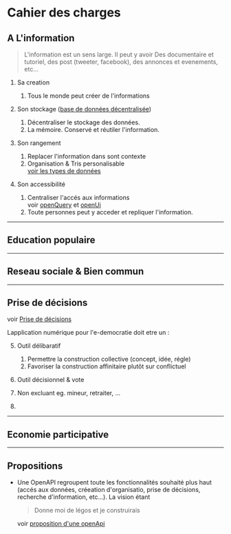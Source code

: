 Cahier des charges
===

## A L'information

> L'information est un sens large. Il peut y avoir Des documentaire
> et tutoriel, des post (tweeter, facebook), des annonces et evenements,
> etc...

1. Sa creation
   1. Tous le monde peut créer de l'informations

2. Son stockage ([base de données décentralisée](A-Information/A2-Stockage/base-de-données-décentralisée.md))
   1. Décentraliser le stockage des données. 
   2. La mémoire. Conservé et réutiler l'information.

3. Son rangement
   1. Replacer l'information dans sont contexte
   2. Organisation & Tris personalisable \
      [voir les types de données]()

4. Son accessibilité
   1. Centraliser l'accés aux informations \
   voir [openQuery](A-Information/A4-Accessibilité/OpenQuery.md)
   et [openUi](A-Information/A4-Accessibilité/OpenUI.md)
   2. Toute personnes peut y acceder et repliquer l'information.

---

## Education populaire

---

##  Reseau sociale & Bien commun

---

## Prise de décisions

voir [Prise de décisions](Décisions/prise-décisions.md)

Lapplication numérique pour l'e-democratie doit etre un :

5. Outil délibaratif

   1. Permettre la construction collective (concept, idée, régle)
   2. Favoriser la construction affinitaire plutôt sur conflictuel

6. Outil décisionnel & vote

7. Non excluant eg. mineur, retraiter, ...

8. 

---

## Economie participative

---

## Propositions

- Une OpenAPI regroupent toute les fonctionnalités souhaité plus haut
  (accés aux données, créeation d'organisatio, prise de décisions,
  recherche d'information, etc...). La vision étant
  > Donne moi de légos et je construirais

  voir [proposition d'une openApi](OpenApi.md)
